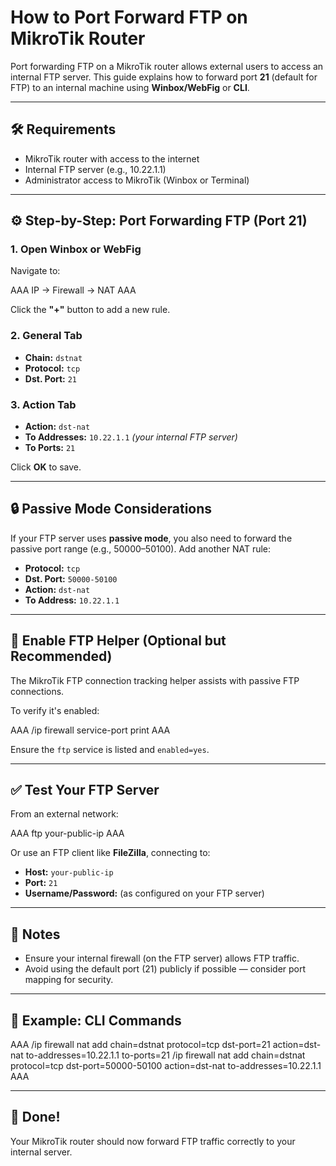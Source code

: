 # 

# How to Port Forward FTP on MikroTik Router

Port forwarding FTP on a MikroTik router allows external users to access an internal FTP server. This guide explains how to forward port **21** (default for FTP) to an internal machine using **Winbox/WebFig** or **CLI**.

---

## 🛠 Requirements

- MikroTik router with access to the internet
- Internal FTP server (e.g., 10.22.1.1)
- Administrator access to MikroTik (Winbox or Terminal)

---

## ⚙️ Step-by-Step: Port Forwarding FTP (Port 21)

### 1. Open Winbox or WebFig

Navigate to:

AAA
IP → Firewall → NAT
AAA

Click the **"+"** button to add a new rule.

### 2. General Tab

- **Chain:** `dstnat`
- **Protocol:** `tcp`
- **Dst. Port:** `21`

### 3. Action Tab

- **Action:** `dst-nat`
- **To Addresses:** `10.22.1.1` *(your internal FTP server)*
- **To Ports:** `21`

Click **OK** to save.

---

## 🔒 Passive Mode Considerations

If your FTP server uses **passive mode**, you also need to forward the passive port range (e.g., 50000–50100). Add another NAT rule:

- **Protocol:** `tcp`
- **Dst. Port:** `50000-50100`
- **Action:** `dst-nat`
- **To Address:** `10.22.1.1`

---

## 🧠 Enable FTP Helper (Optional but Recommended)

The MikroTik FTP connection tracking helper assists with passive FTP connections.

To verify it's enabled:

AAA
/ip firewall service-port print
AAA

Ensure the `ftp` service is listed and `enabled=yes`.

---

## ✅ Test Your FTP Server

From an external network:

AAA
ftp your-public-ip
AAA

Or use an FTP client like **FileZilla**, connecting to:

- **Host:** `your-public-ip`
- **Port:** `21`
- **Username/Password:** (as configured on your FTP server)

---

## 📝 Notes

- Ensure your internal firewall (on the FTP server) allows FTP traffic.
- Avoid using the default port (21) publicly if possible — consider port mapping for security.

---

## 📌 Example: CLI Commands

AAA
/ip firewall nat add chain=dstnat protocol=tcp dst-port=21 action=dst-nat to-addresses=10.22.1.1 to-ports=21
/ip firewall nat add chain=dstnat protocol=tcp dst-port=50000-50100 action=dst-nat to-addresses=10.22.1.1
AAA

---

## 🎉 Done!

Your MikroTik router should now forward FTP traffic correctly to your internal server.
